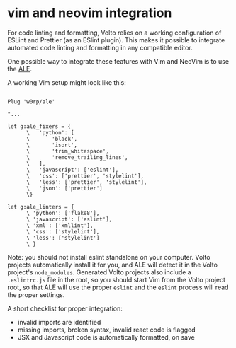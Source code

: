 # vim and neovim integration

For code linting and formatting, Volto relies on a working configuration of
ESLint and Prettier (as an ESlint plugin). This makes it possible to integrate
automated code linting and formatting in any compatible editor.

One possible way to integrate these features with Vim and NeoVim is to use the
[ALE](https://github.com/dense-analysis/ale).

A working Vim setup might look like this:

```vim

Plug 'w0rp/ale'

"...

let g:ale_fixers = {
      \   'python': [
      \       'black',
      \       'isort',
      \       'trim_whitespace',
      \       'remove_trailing_lines',
      \   ],
      \   'javascript': ['eslint'],
      \   'css': ['prettier', 'stylelint'],
      \   'less': ['prettier', 'stylelint'],
      \   'json': ['prettier']
      \}

let g:ale_linters = {
      \ 'python': ['flake8'],
      \ 'javascript': ['eslint'],
      \ 'xml': ['xmllint'],
      \ 'css': ['stylelint'],
      \ 'less': ['stylelint']
      \ }

```

Note: you should not install eslint standalone on your computer. Volto projects
automatically install it for you, and ALE will detect it in the Volto project's
`node_modules`. Generated Volto projects also include a `.eslintrc.js` file in
the root, so you should start Vim from the Volto project root, so that ALE will
use the proper `eslint` and the `eslint` process will read the proper settings.

A short checklist for proper integration:

- invalid imports are identified
- missing imports, broken syntax, invalid react code is flagged
- JSX and Javascript code is automatically formatted, on save
